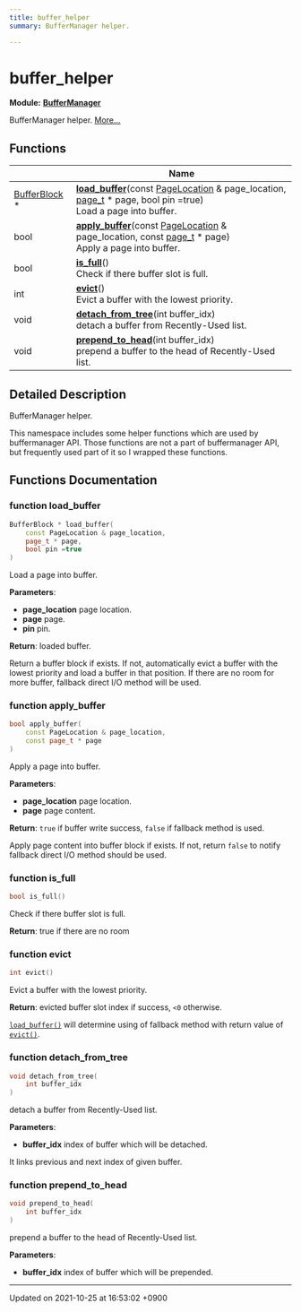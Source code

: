 ```yaml
---
title: buffer_helper
summary: BufferManager helper. 

---
```


# buffer_helper

**Module:** **[BufferManager](/Modules/group__BufferManager)**

BufferManager helper.  [More...](#detailed-description)

## Functions

|                | Name           |
| -------------- | -------------- |
| <a href="/Classes/structBufferBlock">BufferBlock</a> * | **[load_buffer](/Namespaces/namespacebuffer__helper#function-load-buffer)**(const <a href="/Modules/group__BufferManager#typedef-pagelocation">PageLocation</a> & page_location, <a href="/Modules/group__DiskSpaceManager#typedef-page-t">page_t</a> * page, bool pin =true)<br>Load a page into buffer.  |
| bool | **[apply_buffer](/Namespaces/namespacebuffer__helper#function-apply-buffer)**(const <a href="/Modules/group__BufferManager#typedef-pagelocation">PageLocation</a> & page_location, const <a href="/Modules/group__DiskSpaceManager#typedef-page-t">page_t</a> * page)<br>Apply a page into buffer.  |
| bool | **[is_full](/Namespaces/namespacebuffer__helper#function-is-full)**()<br>Check if there buffer slot is full.  |
| int | **[evict](/Namespaces/namespacebuffer__helper#function-evict)**()<br>Evict a buffer with the lowest priority.  |
| void | **[detach_from_tree](/Namespaces/namespacebuffer__helper#function-detach-from-tree)**(int buffer_idx)<br>detach a buffer from Recently-Used list.  |
| void | **[prepend_to_head](/Namespaces/namespacebuffer__helper#function-prepend-to-head)**(int buffer_idx)<br>prepend a buffer to the head of Recently-Used list.  |

## Detailed Description

BufferManager helper. 

This namespace includes some helper functions which are used by buffermanager API. Those functions are not a part of buffermanager API, but frequently used part of it so I wrapped these functions. 


## Functions Documentation

### function load_buffer

```cpp
BufferBlock * load_buffer(
    const PageLocation & page_location,
    page_t * page,
    bool pin =true
)
```

Load a page into buffer. 

**Parameters**: 

  * **page_location** page location. 
  * **page** page. 
  * **pin** pin. 


**Return**: loaded buffer. 

Return a buffer block if exists. If not, automatically evict a buffer with the lowest priority and load a buffer in that position. If there are no room for more buffer, fallback direct I/O method will be used.


### function apply_buffer

```cpp
bool apply_buffer(
    const PageLocation & page_location,
    const page_t * page
)
```

Apply a page into buffer. 

**Parameters**: 

  * **page_location** page location. 
  * **page** page content. 


**Return**: <code>true</code> if buffer write success, <code>false</code> if fallback method is used. 

Apply page content into buffer block if exists. If not, return <code>false</code> to notify fallback direct I/O method should be used.


### function is_full

```cpp
bool is_full()
```

Check if there buffer slot is full. 

**Return**: true if there are no room 

### function evict

```cpp
int evict()
```

Evict a buffer with the lowest priority. 

**Return**: evicted buffer slot index if success, <code>&lt;0</code> otherwise. 

<code><a href="/Namespaces/namespacebuffer__helper#function-load-buffer">load&#95;buffer()</a></code> will determine using of fallback method with return value of <code><a href="/Namespaces/namespacebuffer__helper#function-evict">evict()</a></code>.


### function detach_from_tree

```cpp
void detach_from_tree(
    int buffer_idx
)
```

detach a buffer from Recently-Used list. 

**Parameters**: 

  * **buffer_idx** index of buffer which will be detached. 


It links previous and next index of given buffer.


### function prepend_to_head

```cpp
void prepend_to_head(
    int buffer_idx
)
```

prepend a buffer to the head of Recently-Used list. 

**Parameters**: 

  * **buffer_idx** index of buffer which will be prepended. 






-------------------------------

Updated on 2021-10-25 at 16:53:02 +0900